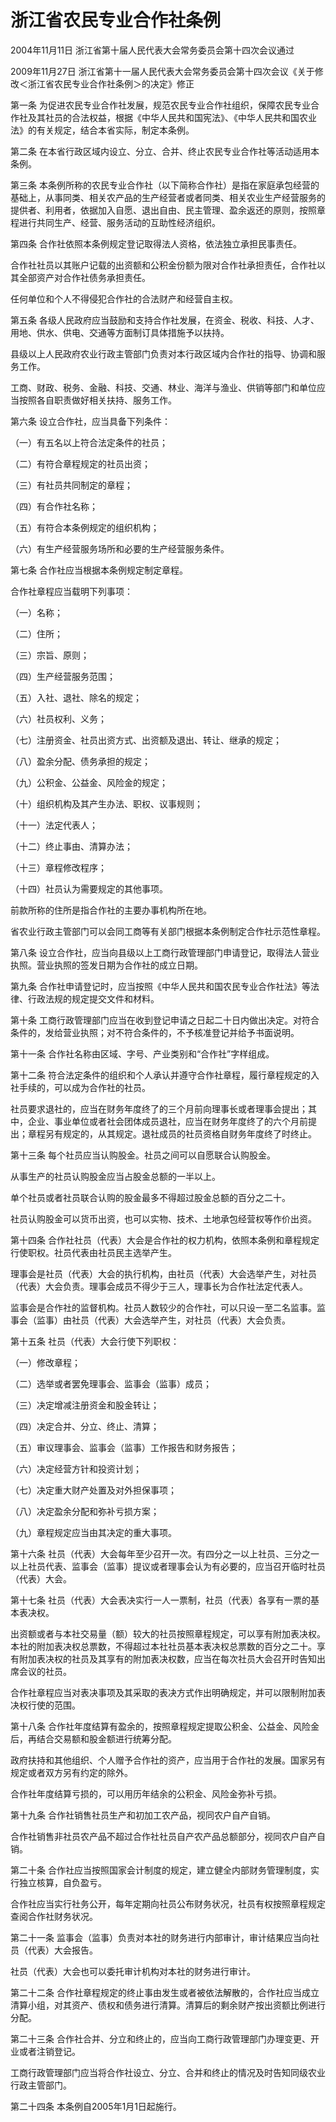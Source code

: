 # 浙江省农民专业合作社条例

2004年11月11日 浙江省第十届人民代表大会常务委员会第十四次会议通过

2009年11月27日 浙江省第十一届人民代表大会常务委员会第十四次会议《关于修改＜浙江省农民专业合作社条例＞的决定》修正



第一条 为促进农民专业合作社发展，规范农民专业合作社组织，保障农民专业合作社及其社员的合法权益，根据《中华人民共和国宪法》、《中华人民共和国农业法》的有关规定，结合本省实际，制定本条例。

第二条 在本省行政区域内设立、分立、合并、终止农民专业合作社等活动适用本条例。

第三条 本条例所称的农民专业合作社（以下简称合作社）是指在家庭承包经营的基础上，从事同类、相关农产品的生产经营者或者同类、相关农业生产经营服务的提供者、利用者，依据加入自愿、退出自由、民主管理、盈余返还的原则，按照章程进行共同生产、经营、服务活动的互助性经济组织。

第四条 合作社依照本条例规定登记取得法人资格，依法独立承担民事责任。

合作社社员以其账户记载的出资额和公积金份额为限对合作社承担责任，合作社以其全部资产对合作社债务承担责任。

任何单位和个人不得侵犯合作社的合法财产和经营自主权。

第五条 各级人民政府应当鼓励和支持合作社发展，在资金、税收、科技、人才、用地、供水、供电、交通等方面制订具体措施予以扶持。

县级以上人民政府农业行政主管部门负责对本行政区域内合作社的指导、协调和服务工作。

工商、财政、税务、金融、科技、交通、林业、海洋与渔业、供销等部门和单位应当按照各自职责做好相关扶持、服务工作。

第六条 设立合作社，应当具备下列条件：

（一）有五名以上符合法定条件的社员；

（二）有符合章程规定的社员出资；

（三）有社员共同制定的章程；

（四）有合作社名称；

（五）有符合本条例规定的组织机构；

（六）有生产经营服务场所和必要的生产经营服务条件。

第七条 合作社应当根据本条例规定制定章程。

合作社章程应当载明下列事项：

（一）名称；

（二）住所；

（三）宗旨、原则；

（四）生产经营服务范围；

（五）入社、退社、除名的规定；

（六）社员权利、义务；

（七）注册资金、社员出资方式、出资额及退出、转让、继承的规定；

（八）盈余分配、债务承担的规定；

（九）公积金、公益金、风险金的规定；

（十）组织机构及其产生办法、职权、议事规则；

（十一）法定代表人；

（十二）终止事由、清算办法；

（十三）章程修改程序；

（十四）社员认为需要规定的其他事项。

前款所称的住所是指合作社的主要办事机构所在地。

省农业行政主管部门可以会同工商等有关部门根据本条例制定合作社示范性章程。

第八条 设立合作社，应当向县级以上工商行政管理部门申请登记，取得法人营业执照。营业执照的签发日期为合作社的成立日期。

第九条 合作社申请登记时，应当按照《中华人民共和国农民专业合作社法》等法律、行政法规的规定提交文件和材料。

第十条 工商行政管理部门应当在收到登记申请之日起二十日内做出决定。对符合条件的，发给营业执照；对不符合条件的，不予核准登记并给予书面说明。

第十一条 合作社名称由区域、字号、产业类别和“合作社”字样组成。

第十二条 符合法定条件的组织和个人承认并遵守合作社章程，履行章程规定的入社手续的，可以成为合作社的社员。

社员要求退社的，应当在财务年度终了的三个月前向理事长或者理事会提出；其中，企业、事业单位或者社会团体成员退社，应当在财务年度终了的六个月前提出；章程另有规定的，从其规定。退社成员的社员资格自财务年度终了时终止。

第十三条 每个社员应当认购股金。社员之间可以自愿联合认购股金。

从事生产的社员认购股金应当占股金总额的一半以上。

单个社员或者社员联合认购的股金最多不得超过股金总额的百分之二十。

社员认购股金可以货币出资，也可以实物、技术、土地承包经营权等作价出资。

第十四条 合作社社员（代表）大会是合作社的权力机构，依照本条例和章程规定行使职权。社员代表由社员民主选举产生。

理事会是社员（代表）大会的执行机构，由社员（代表）大会选举产生，对社员（代表）大会负责。理事会成员不得少于三人，理事长为合作社法定代表人。

监事会是合作社的监督机构。社员人数较少的合作社，可以只设一至二名监事。监事会（监事）由社员（代表）大会选举产生，对社员（代表）大会负责。

第十五条 社员（代表）大会行使下列职权：

（一）修改章程；

（二）选举或者罢免理事会、监事会（监事）成员；

（三）决定增减注册资金和股金转让；

（四）决定合并、分立、终止、清算；

（五）审议理事会、监事会（监事）工作报告和财务报告；

（六）决定经营方针和投资计划；

（七）决定重大财产处置及对外担保事项；

（八）决定盈余分配和弥补亏损方案；

（九）章程规定应当由其决定的重大事项。

第十六条 社员（代表）大会每年至少召开一次。有四分之一以上社员、三分之一以上社员代表、监事会（监事）提议或者理事会认为有必要的，应当召开临时社员（代表）大会。

第十七条 社员（代表）大会表决实行一人一票制，社员（代表）各享有一票的基本表决权。

出资额或者与本社交易量（额）较大的社员按照章程规定，可以享有附加表决权。本社的附加表决权总票数，不得超过本社社员基本表决权总票数的百分之二十。享有附加表决权的社员及其享有的附加表决权数，应当在每次社员大会召开时告知出席会议的社员。

合作社章程应当对表决事项及其采取的表决方式作出明确规定，并可以限制附加表决权行使的范围。

第十八条 合作社年度结算有盈余的，按照章程规定提取公积金、公益金、风险金后，再结合交易额和股金额进行统筹分配。

政府扶持和其他组织、个人赠予合作社的资产，应当用于合作社的发展。国家另有规定或者双方另有约定的除外。

合作社年度结算亏损的，可以用历年结余的公积金、风险金弥补亏损。

第十九条 合作社销售社员生产和初加工农产品，视同农户自产自销。

合作社销售非社员农产品不超过合作社社员自产农产品总额部分，视同农户自产自销。

第二十条 合作社应当按照国家会计制度的规定，建立健全内部财务管理制度，实行独立核算，自负盈亏。

合作社应当实行社务公开，每年定期向社员公布财务状况，社员有权按照章程规定查阅合作社财务状况。

第二十一条 监事会（监事）负责对本社的财务进行内部审计，审计结果应当向社员（代表）大会报告。

社员（代表）大会也可以委托审计机构对本社的财务进行审计。

第二十二条 合作社章程规定的终止事由发生或者被依法解散的，合作社应当成立清算小组，对其资产、债权和债务进行清算。清算后的剩余财产按出资额比例进行分配。

第二十三条 合作社合并、分立和终止的，应当向工商行政管理部门办理变更、开业或者注销登记。

工商行政管理部门应当将合作社设立、分立、合并和终止的情况及时告知同级农业行政主管部门。

第二十四条 本条例自2005年1月1日起施行。